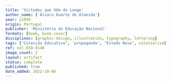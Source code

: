 ```yaml
---
title: 'Virtudes que Vêm de Longe'
author_name: ['Álvaro Duarte de Almeida']
year: y1956
origin: Portugal
publisher: 'Ministério da Educação Nacional'
formats: [book, book-cover]
disciplines: [graphic-design, illustration, typography, lettering]
tags: ["Colecção Educativa", 'propaganda', "Estado Novo", colonialism]
ref: sol-030-0140
image_count: 2
layout: artifact
status: complete
published: true
date_added: 2022-10-06
---
```

